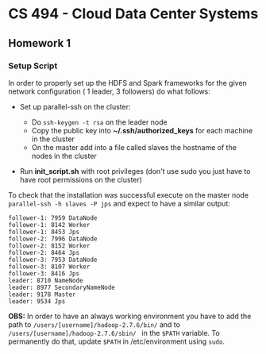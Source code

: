 # CS 494 - Cloud Data Center Systems

## Homework 1

### Setup Script

In order to properly set up the HDFS and Spark frameworks for the given network configuration ( 1 leader, 3 followers) do what follows:

- Set up parallel-ssh on the cluster:
	- Do `ssh-keygen -t rsa` on the leader node
	- Copy the public key into __~/.ssh/authorized_keys__ for each machine in the cluster
	- On the master add into a file called slaves the hostname of the nodes in the cluster 

- Run __init_script.sh__ with root privileges (don't use  sudo you just have to have root permissions on the cluster)

To check that the installation was successful execute on the master node `parallel-ssh -h slaves -P jps` and expect to have a similar output: 

```
follower-1: 7959 DataNode
follower-1: 8142 Worker
follower-1: 8453 Jps
follower-2: 7996 DataNode
follower-2: 8152 Worker
follower-2: 8464 Jps
follower-3: 7953 DataNode
follower-3: 8107 Worker
follower-3: 8416 Jps
leader: 8710 NameNode
leader: 8977 SecondaryNameNode
leader: 9178 Master
leader: 9534 Jps
```

__OBS:__ In order to have an always working environment you have to add the path to `/users/[username]/hadoop-2.7.6/bin/` and to `/users/[username]/hadoop-2.7.6/sbin/ ` in the `$PATH` variable. To permanently do that, update `$PATH` in /etc/environment using `sudo`.
